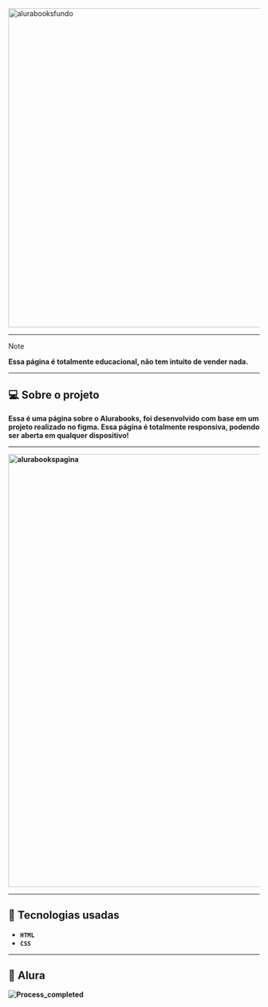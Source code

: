 <img width="1280" height="640" alt="alurabooksfundo" src="https://github.com/user-attachments/assets/b06c4374-1ee9-45c4-bbd1-5597485dac98" />

---

> [!NOTE]
> <strong> Essa página é totalmente educacional, não tem intuito de vender nada.

---
## 💻 Sobre o projeto

Essa é uma página sobre o Alurabooks, foi desenvolvido com base em um projeto realizado no figma. Essa página é totalmente responsiva, podendo ser aberta em qualquer dispositivo!

---
<img width="1907" height="868" alt="alurabookspagina" src="https://github.com/user-attachments/assets/21be04a6-9ef9-4f40-8701-5084322289fe" />

---

## 🔌 Tecnologias usadas

- `HTML`
- `CSS`

---

## 🤖 Alura
<img 
    alt="Process_completed" 
    title="Processo" 
    src="https://img.shields.io/badge/Criado%20com%20cursos%20da%20Alura-074070"
/>
